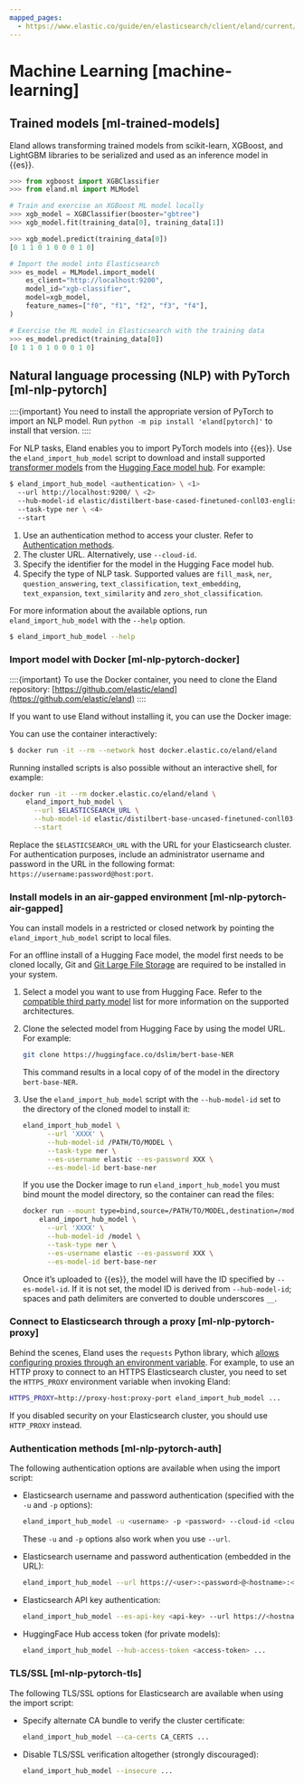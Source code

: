 ```yaml
---
mapped_pages:
  - https://www.elastic.co/guide/en/elasticsearch/client/eland/current/machine-learning.html
---
```


# Machine Learning [machine-learning]


## Trained models [ml-trained-models]

Eland allows transforming trained models from scikit-learn, XGBoost, and LightGBM libraries to be serialized and used as an inference model in {{es}}.

```python
>>> from xgboost import XGBClassifier
>>> from eland.ml import MLModel

# Train and exercise an XGBoost ML model locally
>>> xgb_model = XGBClassifier(booster="gbtree")
>>> xgb_model.fit(training_data[0], training_data[1])

>>> xgb_model.predict(training_data[0])
[0 1 1 0 1 0 0 0 1 0]

# Import the model into Elasticsearch
>>> es_model = MLModel.import_model(
    es_client="http://localhost:9200",
    model_id="xgb-classifier",
    model=xgb_model,
    feature_names=["f0", "f1", "f2", "f3", "f4"],
)

# Exercise the ML model in Elasticsearch with the training data
>>> es_model.predict(training_data[0])
[0 1 1 0 1 0 0 0 1 0]
```


## Natural language processing (NLP) with PyTorch [ml-nlp-pytorch]

::::{important}
You need to install the appropriate version of PyTorch to import an NLP model. Run `python -m pip install 'eland[pytorch]'` to install that version.
::::


For NLP tasks, Eland enables you to import PyTorch models into {{es}}. Use the `eland_import_hub_model` script to download and install supported [transformer models](https://huggingface.co/transformers) from the [Hugging Face model hub](https://huggingface.co/models). For example:

```bash
$ eland_import_hub_model <authentication> \ <1>
  --url http://localhost:9200/ \ <2>
  --hub-model-id elastic/distilbert-base-cased-finetuned-conll03-english \ <3>
  --task-type ner \ <4>
  --start
```

1. Use an authentication method to access your cluster. Refer to [Authentication methods](machine-learning.md#ml-nlp-pytorch-auth).
2. The cluster URL. Alternatively, use `--cloud-id`.
3. Specify the identifier for the model in the Hugging Face model hub.
4. Specify the type of NLP task. Supported values are `fill_mask`, `ner`, `question_answering`, `text_classification`, `text_embedding`, `text_expansion`, `text_similarity` and `zero_shot_classification`.


For more information about the available options, run `eland_import_hub_model` with the `--help` option.

```bash
$ eland_import_hub_model --help
```


### Import model with Docker [ml-nlp-pytorch-docker]

::::{important}
To use the Docker container, you need to clone the Eland repository: [https://github.com/elastic/eland](https://github.com/elastic/eland)
::::


If you want to use Eland without installing it, you can use the Docker image:

You can use the container interactively:

```bash
$ docker run -it --rm --network host docker.elastic.co/eland/eland
```

Running installed scripts is also possible without an interactive shell, for example:

```bash
docker run -it --rm docker.elastic.co/eland/eland \
    eland_import_hub_model \
      --url $ELASTICSEARCH_URL \
      --hub-model-id elastic/distilbert-base-uncased-finetuned-conll03-english \
      --start
```

Replace the `$ELASTICSEARCH_URL` with the URL for your Elasticsearch cluster. For authentication purposes, include an administrator username and password in the URL in the following format: `https://username:password@host:port`.


### Install models in an air-gapped environment [ml-nlp-pytorch-air-gapped]

You can install models in a restricted or closed network by pointing the `eland_import_hub_model` script to local files.

For an offline install of a Hugging Face model, the model first needs to be cloned locally, Git and [Git Large File Storage](https://git-lfs.com/) are required to be installed in your system.

1. Select a model you want to use from Hugging Face. Refer to the [compatible third party model](docs-content://explore-analyze/machine-learning/nlp/ml-nlp-model-ref.md) list for more information on the supported architectures.
2. Clone the selected model from Hugging Face by using the model URL. For example:

    ```bash
    git clone https://huggingface.co/dslim/bert-base-NER
    ```

    This command results in a local copy of of the model in the directory `bert-base-NER`.

3. Use the `eland_import_hub_model` script with the `--hub-model-id` set to the directory of the cloned model to install it:

    ```bash
    eland_import_hub_model \
          --url 'XXXX' \
          --hub-model-id /PATH/TO/MODEL \
          --task-type ner \
          --es-username elastic --es-password XXX \
          --es-model-id bert-base-ner
    ```

    If you use the Docker image to run `eland_import_hub_model` you must bind mount the model directory, so the container can read the files:

    ```bash
    docker run --mount type=bind,source=/PATH/TO/MODEL,destination=/model,readonly -it --rm docker.elastic.co/eland/eland \
        eland_import_hub_model \
          --url 'XXXX' \
          --hub-model-id /model \
          --task-type ner \
          --es-username elastic --es-password XXX \
          --es-model-id bert-base-ner
    ```

    Once it’s uploaded to {{es}}, the model will have the ID specified by `--es-model-id`. If it is not set, the model ID is derived from `--hub-model-id`; spaces and path delimiters are converted to double underscores `__`.



### Connect to Elasticsearch through a proxy [ml-nlp-pytorch-proxy]

Behind the scenes, Eland uses the `requests` Python library, which [allows configuring proxies through an environment variable](https://requests.readthedocs.io/en/latest/user/advanced/#proxies). For example, to use an HTTP proxy to connect to an HTTPS Elasticsearch cluster, you need to set the `HTTPS_PROXY` environment variable when invoking Eland:

```bash
HTTPS_PROXY=http://proxy-host:proxy-port eland_import_hub_model ...
```

If you disabled security on your Elasticsearch cluster, you should use `HTTP_PROXY` instead.


### Authentication methods [ml-nlp-pytorch-auth]

The following authentication options are available when using the import script:

* Elasticsearch username and password authentication (specified with the `-u` and `-p` options):

    ```bash
    eland_import_hub_model -u <username> -p <password> --cloud-id <cloud-id> ...
    ```

    These `-u` and `-p` options also work when you use `--url`.

* Elasticsearch username and password authentication (embedded in the URL):

    ```bash
    eland_import_hub_model --url https://<user>:<password>@<hostname>:<port> ...
    ```

* Elasticsearch API key authentication:

    ```bash
    eland_import_hub_model --es-api-key <api-key> --url https://<hostname>:<port> ...
    ```

* HuggingFace Hub access token (for private models):

    ```bash
    eland_import_hub_model --hub-access-token <access-token> ...
    ```



### TLS/SSL [ml-nlp-pytorch-tls]

The following TLS/SSL options for Elasticsearch are available when using the import script:

* Specify alternate CA bundle to verify the cluster certificate:

    ```bash
    eland_import_hub_model --ca-certs CA_CERTS ...
    ```

* Disable TLS/SSL verification altogether (strongly discouraged):

    ```bash
    eland_import_hub_model --insecure ...
    ```


